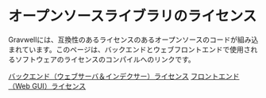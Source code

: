 # オープンソースライブラリのライセンス

Gravwellには、互換性のあるライセンスのあるオープンソースのコードが組み込まれています。このページは、バックエンドとウェブフロントエンドで使用されるソフトウェアのライセンスのコンパイルへのリンクです。

[バックエンド（ウェブサーバ＆インデクサー）ライセンス](3rdparty-backend-licenses.txt)
[フロントエンド（Web GUI）ライセンス](3rdparty-frontend-licenses.txt)
